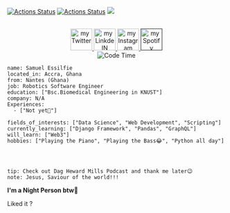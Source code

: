 [![Actions Status](https://github.com/guilyx/guilyx/workflows/wakatime-stats/badge.svg)](https://github.com/guilyx/guilyx/actions)
[![Actions Status](https://github.com/guilyx/guilyx/workflows/update-gh-activity/badge.svg)](https://github.com/guilyx/guilyx/actions)
![](https://visitor-badge.glitch.me/badge?page_id=guilyx.guilyx)

<p align="center">
<br/>
<a href="https://twitter.com/nthofhisname">
  <img alt="my Twitter" width="50px" src=""/>
</a>
<a href="https://www.linkedin.com/in/erwinlejeune-lkn">
  <img alt="my LinkdeIN" width="50px" src="" />
</a>
<a href="https://www.instagram.com/nthofhisname">
  <img alt="my Instagram" width="50px" src="" />
</a>
<a href="">
  <img alt="my Spotify" width="50px" src="" />
</a>
<br>
<img alt="Code Time" src="" />
</p>

```about
name: Samuel Essilfie
located_in: Accra, Ghana
from: Nantes (Ghana)
job: Robotics Software Engineer
education: ["Bsc.Biomedical Engineering in KNUST"]
company: N/A
Experiences: 
  - ["Not yet🤫"]

fields_of_interests: ["Data Science", "Web Development", "Scripting"]
currently_learning: ["Django Framework", "Pandas", "GraphQL"]
will_learn: ["Web3"]
hobbies: ["Playing the Piano", "Playing the Bass😂", "Python all day"]
```

<p align="center">
  <img alig src="" />
</p>

<p align="center">
  <a href="">
    <img src="">
  </a>
</p>

<p align="center">
  <img src="">
</p>
 
```
tip: Check out Dag Heward Mills Podcast and thank me later😉
note: Jesus, Saviour of the world!!!
```

**I'm a Night Person btw🦉** 

Liked it ?

<p align="center">
  <img src=""/>
</p>
